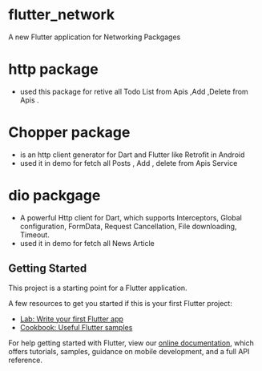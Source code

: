 # flutter_network

A new Flutter application for Networking Packgages 
# http package 
* used this package for retive all Todo List from Apis ,Add ,Delete from Apis .
 
# Chopper package
* is an http client generator for Dart and Flutter like Retrofit in Android
*  used it in demo for fetch all Posts , Add , delete from Apis Service 

# dio packgage 
* A powerful Http client for Dart, which supports Interceptors, Global configuration, FormData, Request Cancellation, File downloading, Timeout.
* used it in demo for fetch all News Article 

## Getting Started

This project is a starting point for a Flutter application.

A few resources to get you started if this is your first Flutter project:

- [Lab: Write your first Flutter app](https://flutter.dev/docs/get-started/codelab)
- [Cookbook: Useful Flutter samples](https://flutter.dev/docs/cookbook)

For help getting started with Flutter, view our
[online documentation](https://flutter.dev/docs), which offers tutorials,
samples, guidance on mobile development, and a full API reference.
